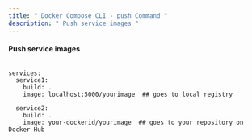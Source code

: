 ```yaml
---
title: " Docker Compose CLI - push Command "
description: " Push service images "
---
```


#### Push service images


```

services:
  service1:
    build: .
    image: localhost:5000/yourimage  ## goes to local registry

  service2:
    build: .
    image: your-dockerid/yourimage  ## goes to your repository on Docker Hub

```

